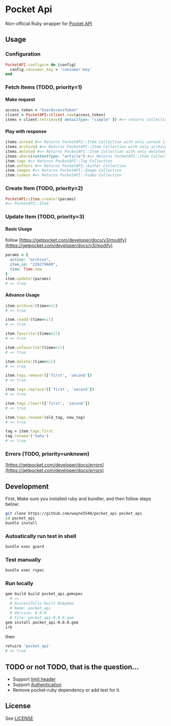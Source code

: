 # Pocket Api

Non-official Ruby wrapper for [Pocket API](https://getpocket.com/developer/)


## Usage

### Configuration

```rb
PocketAPI.configure do |config|
  config.consumer_key = 'consumer-key'
end
```

### Fetch Items (TODO, priority=1)

#### Make request

```rb
access_token = "UserAccessToken"
client = PocketAPI::Client.new(access_token)
items = client.retrieve({ detailType: "simple" }) #=> returns Collection of Items
```

#### Play with response

```rb
items.unread #=> Returns PocketAPI::Item Collection with only unread items
items.archived #=> Returns PocketAPI::Item Collection with only archived items
items.deleted #=> Returns PocketAPI::Item Collection with only deleted items
items.where(contentType: "article") #=> Returns PocketAPI::Item Collection with only items tagged as `contentType == "article"`, etc...
item.tags #=> Returns PocketAPI::Tag Collection
item.authors #=> Returns PocketAPI::Auther Collection
item.images #=> Returns PocketAPI::Image Collection
item.videos #=> Returns PocketAPI::Video Collection
```

### Create Item (TODO, priority=2)

```rb
PocketAPI::Item.create!(params)
#=> PocketAPI::Item
```

### Update Item (TODO, priority=3)

#### Basic Usage

follow [https://getpocket.com/developer/docs/v3/modify](https://getpocket.com/developer/docs/v3/modify)

```rb
params = {
  action: "archive",
  item_id: "229279689",
  time: Time.now
}
item.update!(params)
# => true
```

#### Advance Usage

```rb
item.archive!(time=nil)
# => true

item.readd!(time=nil)
# => true

item.favorite!(time=nil)
# => true

item.unfavorite!(time=nil)
# => true

item.delete!(time=nil)
# => true

item.tags.remove!(['first', 'second'])
# => true

item.tags.replace!(['first', 'second'])
# => true

item.tags.clear!(['first', 'second'])
# => true

item.tags.rename!(old_tag, new_tag)
# => true

tag = item.tags.first
tag.rename!('haha')
# => true
```

### Errors (TODO, priority=unknown)

[https://getpocket.com/developer/docs/errors](https://getpocket.com/developer/docs/errors)



## Development

First, Make sure you installed ruby and bundler, and then follow steps below:

```sh
git clone https://github.com/wayne5540/pocket_api pocket_api
cd pocket_api
bundle install
```

### Autoatically run test in shell

```sh
bundle exec guard
```

### Test manually

```sh
bundle exec rspec
```

### Run locally

```sh
gem build build pocket_api.gemspec
  # =>
  # Successfully built RubyGem
  # Name: pocket_api
  # Version: 0.0.0
  # File: pocket_api-0.0.0.gem
gem install pocket_api-0.0.0.gem
irb
```

then

```rb
retuire 'pocket_api'
# => true
```

## TODO or not TODO, that is the question...

* Support [limit header](https://getpocket.com/developer/docs/errors)
* Support [Authentication](https://getpocket.com/developer/docs/authentication)
* Remove pocket-ruby dependency or add test for it.

## License

See [LICENSE](LICENSE.md)
